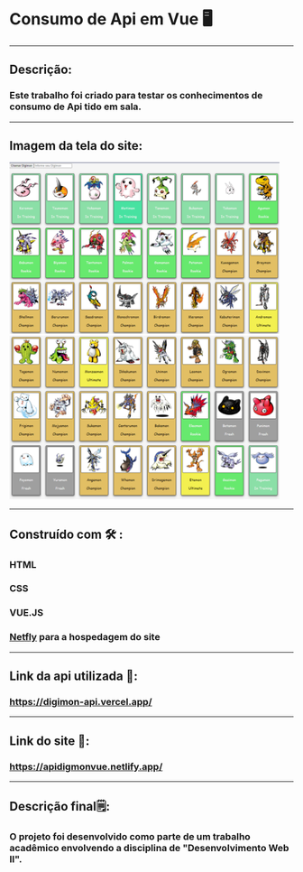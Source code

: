 # Consumo de Api em Vue 🖥️
---
## Descrição:
### Este trabalho foi criado para testar os conhecimentos de consumo de Api tido em sala.
---
## Imagem da tela do site:
<img src="https://github.com/Fredericobarbosa/Consumo_Api_em_Vue_Digimon/blob/main/Img_Digimon/TelaSite.PNG" alt="Imagem do site" width="95%" >
<img src="https://github.com/Fredericobarbosa/Consumo_Api_em_Vue_Digimon/blob/main/Img_Digimon/TelaSite1.PNG" alt="Imagem do site" width="95%">

---
## Construído com 🛠️ :
### HTML 
### CSS
### VUE.JS
### <a href="https://www.netlify.com/">Netfly</a> para a hospedagem do site

---
## Link da api utilizada 🔗:
### https://digimon-api.vercel.app/
---
## Link do site 🔗:
### https://apidigmonvue.netlify.app/
----
##  Descrição final🗒️:
### O projeto foi desenvolvido como parte de um trabalho acadêmico envolvendo a disciplina de "Desenvolvimento Web II".
